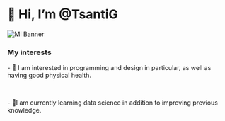 <h1>👋 Hi, I’m @TsantiG</h1>

![Mi Banner](https://github.com/TsantiG/IMG/https://github.com/TsantiG/IMG/blob/main/Medellin-IMG3.jpeg?raw=true)


<h3>My interests</h3>


<p>- 👀 I am interested in programming and design in particular, as well as having good physical health.</p> <br>
<p>- 🌱I am currently learning data science in addition to improving previous knowledge.</p>

